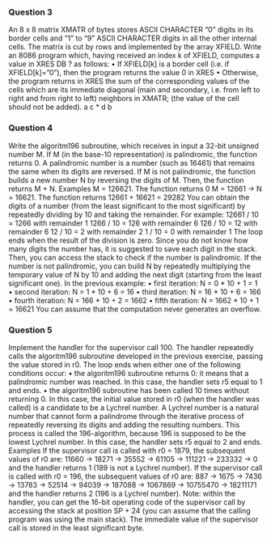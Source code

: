 ### Question 3
An 8 x 8 matrix XMATR of bytes stores ASCII CHARACTER “0” digits in its border cells and “1” to “9” ASCII CHARACTER digits in all the other internal cells.
The matrix is cut by rows and implemented by the array XFIELD. Write an 8086 program which, having received an index k of XFIELD, computes a value in XRES DB ? as follows:
    • If XFIELD[k] is a border cell (i.e. if XFIELD[k]=”0”), then the program returns the value 0 in XRES
    • Otherwise, the program returns in XRES the sum of the corresponding values
    of the cells which are its immediate diagonal (main and secondary, i.e. from left to right and from right to left) neighbors in XMATR; (the value of the cell should not be added).
a       c
    *
d       b

### Question 4
Write the algoritm196 subroutine, which receives in input a 32-bit unsigned number M. If M (in the base-10 representation) is palindromic,
the function returns 0. A palindromic number is a number (such as 16461) that remains the same when its digits are reversed.
If M is not palindromic, the function builds a new number N by reversing the digits of M. Then, the function returns M + N.
Examples
M = 126621. The function returns 0
M = 12661 -> N = 16621. The function returns 12661 + 16621 = 29282
You can obtain the digits of a number (from the least significant to the most significant) by repeatedly dividing by 10 and taking the remainder. For example:
12661 / 10 = 1266 with remainder 1
1266 / 10 = 126 with remainder 6
126 / 10 = 12 with remainder 6
12 / 10 = 2 with remainder 2
1 / 10 = 0 with remainder 1
The loop ends when the result of the division is zero.
Since you do not know how many digits the number has, it is suggested to save each digit in the stack.
Then, you can access the stack to check if the number is palindromic. If the number is not palindromic,
you can build N by repeatedly multiplying the temporary value of N by 10 and adding the next digit (starting from the least significant one). In the previous example:
    • first iteration: N = 0 * 10 + 1 = 1
    • second iteration: N = 1 * 10 + 6 = 16
    • third iteration: N = 16 * 10 + 6 = 166
    • fourth iteration: N = 166 * 10 + 2 = 1662
    • fifth iteration: N = 1662 * 10 + 1 = 16621
You can assume that the computation never generates an overflow.

### Question 5
Implement the handler for the supervisor call 100.
The handler repeatedly calls the algoritm196 subroutine developed in the previous exercise, passing the value stored in r0. The loop ends when either one of the following conditions occur:
    • the algoritm196 subroutine returns 0: it means that a palindromic number was reached. In this case, the handler sets r5 equal to 1 and ends.
    • the algoritm196 subroutine has been called 10 times without returning 0. In this case, the initial value stored in r0 (when the handler was called) is a candidate to be a Lychrel number.
    A Lychrel number is a natural number that cannot form a palindrome through the iterative process of repeatedly reversing its digits and adding the resulting numbers.
    This process is called the 196-algorithm, because 196 is supposed to be the lowest Lychrel number. In this case, the handler sets r5 equal to 2 and ends.
Examples
If the supervisor call is called with r0 = 1879, the subsequent values of r0 are: 11660 -> 18271 -> 35552 -> 61105 -> 111221 -> 233332 -> 0 and the handler returns 1 (189 is not a Lychrel number).
If the supervisor call is called with r0 = 196, the subsequent values of r0 are: 887 -> 1675 -> 7436 -> 13783 -> 52514 -> 94039 -> 187088 -> 1067869 -> 10755470 -> 18211171 and the handler returns 2 (196 is a Lychrel number).
Note: within the handler, you can get the 16-bit operating code of the supervisor call by accessing the stack at position SP + 24 (you can assume that the calling program was using the main stack). The immediate value of the supervisor call is stored in the least significant byte.
